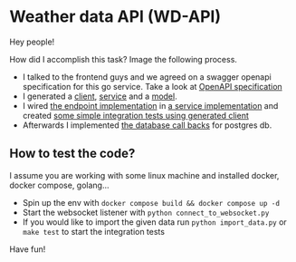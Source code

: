 # Weather data API (WD-API)

Hey people!

How did I accomplish this task? Image the following process.
- I talked to the frontend guys and we agreed on a swagger openapi specification for this go service. Take a look at [OpenAPI specification](./spec/openapi.yaml)
- I generated a [client](./client), [service](./restapi) and a [model](./models).
- I wired [the endpoint implementation](./internal/weather/weather.go) in [a service implementation](./restapi/configure_backend.go) and created [some simple integration tests using generated client](./internal/weather/weather_test.go)
- Afterwards I implemented [the database call backs](./internal/postgres/postgres.go) for postgres db.

## How to test the code?
I assume you are working with some linux machine and installed docker, docker compose, golang...
- Spin up the env with `docker compose build && docker compose up -d`
- Start the websocket listener with `python connect_to_websocket.py`
- If you would like to import the given data run `python import_data.py` or `make test` to start the integration tests

Have fun!